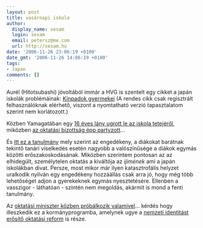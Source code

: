 ```yaml
---
layout: post
title: vasárnapi iskola
author:
  display_name: sesam
  login: sesam
  email: petersz@me.com
  url: http://sesam.hu
date: '2006-11-26 23:06:19 +0100'
date_gmt: '2006-11-26 14:06:19 +0100'
tags:
- Japan
comments: []
---
```


Aurél (Hitotsubashi) jóvoltából immár a HVG is szentelt egy cikket a japán iskolák problémáinak: [Kínpadok gyermekei](http://hvg.hu/print/200646HVGFriss119.aspx) (A rendes cikk csak regisztrált felhasználóknak elérhető, viszont a nyomtatható verzió tapasztalatom szerint nem korlátozott.)

Közben Yamagatában egy [16 éves lány ugrott le az iskola tetejéről](http://mdn.mainichi-msn.co.jp/national/news/20061123p2a00m0na016000c.html), miközben [az oktatási bizottság épp partyzott](http://mdn.mainichi-msn.co.jp/national/archive/news/2006/11/24/20061124p2a00m0na016000c.html)...

És [itt ez a tanulmány](http://mdn.mainichi-msn.co.jp/national/news/20061124p2a00m0na011000c.html) mely szerint az engedékeny, a diákokat barátnak tekintő tanári viselkedés esetén nagyobb a valószínűsége a diákok egymás közötti erőszakoskodásának. Miközben szerintem pontosan az az elhidegült, személytelen oktatás a kiváltója az _ijimének_ ami a japán iskolákban divat. Persze, most mikor már ilyen katasztrofális helyzet uralkodik nyilván egy engedékeny hozzáállás csak arra jó, hogy még több lehetőséget adjon a gyerekeknek egymás nyesztetésére. Ellenben a vasszigor - láthatóan - szintén nem megoldás, akármit is mond a fenti tanulmány.

Az [oktatási miniszter közben próbálkozik valamivel](http://mdn.mainichi-msn.co.jp/national/news/20061126p2a00m0na011000c.html)... kérdés hogy illeszkedik ez a kormányprogramba, amelynek ugye a [nemzeti identitást erősítő oktatási reform](http://news.bbc.co.uk/2/hi/asia-pacific/6153314.stm) is része.
